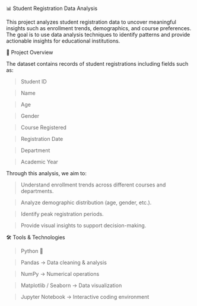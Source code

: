 📊 Student Registration Data Analysis

  This project analyzes student registration data to uncover meaningful insights such as enrollment trends, demographics, and course preferences. The goal is to use data analysis techniques to identify patterns and provide actionable insights for educational institutions.

🚀 Project Overview

  The dataset contains records of student registrations including fields such as:

  >Student ID

  >Name

  >Age

  >Gender
  
  >Course Registered

  >Registration Date

  >Department

  >Academic Year

Through this analysis, we aim to:

  >Understand enrollment trends across different courses and departments.

  >Analyze demographic distribution (age, gender, etc.).

  >Identify peak registration periods.

  >Provide visual insights to support decision-making.

🛠️ Tools & Technologies

  >Python 🐍

  >Pandas → Data cleaning & analysis

  >NumPy → Numerical operations

  >Matplotlib / Seaborn → Data visualization

  >Jupyter Notebook → Interactive coding environment
